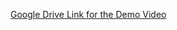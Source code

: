 [Google Drive Link for the Demo Video](https://drive.google.com/file/d/1MYvbM_5-sCMftVQk3benZG2E4zz9OgDY/view?usp=sharing)

